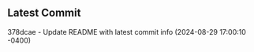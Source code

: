 
## Latest Commit
378dcae - Update README with latest commit info (2024-08-29 17:00:10 -0400) <Yunxi-Zhou>
